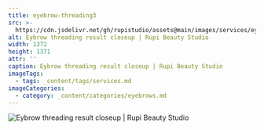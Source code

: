 ```yaml
---
title: eyebrow-threading3
src: >-
  https://cdn.jsdelivr.net/gh/rupistudio/assets@main/images/services/eyebrow-threading3.webp
alt: Eybrow threading result closeup | Rupi Beauty Studio
width: 1372
height: 1371
attr: ''
caption: Eybrow threading result closeup | Rupi Beauty Studio
imageTags:
  - tags: _content/tags/services.md
imageCategories:
  - category: _content/categories/eyebrows.md
---
```


![Eybrow threading result closeup | Rupi Beauty Studio](https://cdn.jsdelivr.net/gh/rupistudio/assets@main/images/services/eyebrow-threading3.webp "Eybrow threading result closeup | Rupi Beauty Studio")
